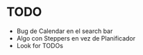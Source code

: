 # TODO

* Bug de Calendar en el search bar
* Algo con Steppers en vez de Planificador
* Look for TODOs